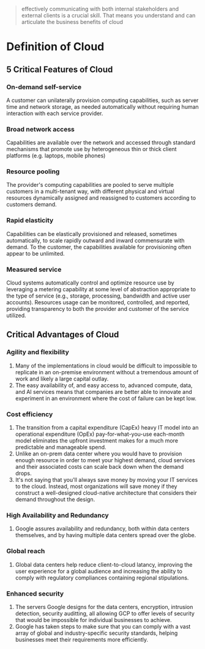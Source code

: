 > effectively communicating with both internal stakeholders and external clients is a crucial skill. That means you understand and can articulate the business benefits of cloud

# Definition of Cloud 

## 5 Critical Features of Cloud 

### On-demand self-service 
A customer can unilaterally provision computing capabilities, such as server time and network storage, as needed automatically without requiring human interaction with each service provider.

### Broad network access
Capabilities are available over the network and accessed through standard mechanisms that promote use by heterogeneous thin or thick client platforms (e.g. laptops, mobile phones)

### Resource pooling 
The provider's computing capabilities are pooled to serve multiple customers in a multi-tenant way, with different physical and virtual resources dynamically assigned and reassigned to customers according to customers demand.

### Rapid elasticity
Capabilities can be elastically provisioned and released, sometimes automatically, to scale rapidly outward and inward commensurate with demand. To the customer, the capabilities available for provisioning often appear to be unlimited.

### Measured service
Cloud systems automatically control and optimize resource use by leveraging a metering capability at some level of abstraction appropriate to the type of service (e.g., storage, processing, bandwidth and active user accounts). Resources usage can be monitored, controlled, and reported, providing transparency to both the provider and customer of the service utilized.

## Critical Advantages of Cloud

### Agility and flexibility

1. Many of the implementations in cloud would be difficult to impossible to replicate in an on-premise environment without a tremendous amount of work and likely a large capital outlay.
2. The easy availability of, and easy access to, advanced compute, data, and AI services means that companies are better able to innovate and experiment in an environment where the cost of failure can be kept low.

### Cost efficiency
1. The transition from a capital expenditure (CapEx) heavy IT model into an operational expenditure (OpEx) pay-for-what-you-use each-month model eliminates the upfront investment makes for a much more predictable and manageable spend.
2. Unlike an on-prem data center where you would have to provision enough resource in order to meet your highest demand, cloud services and their associated costs can scale back down when the demand drops.
3. It's not saying that you'll always save money by moving your IT services to the cloud. Instead, most organizations will save money if they construct a well-designed cloud-native architecture that considers their demand throughout the design.

### High Availability and Redundancy
1. Google assures availability and redundancy, both within data centers themselves, and by having multiple data centers spread over the globe.

### Global reach
1. Global data centers help reduce client-to-cloud latancy, improving the user experience for a global audience and increasing the ability to comply with regulatory compliances containing regional stipulations.

### Enhanced security
1. The servers Google designs for the data centers, encryption, intrusion detection, security auditting, all allowing GCP to offer levels of security that would be impossible for individual businesses to achieve.
2. Google has taken steps to make sure that you can comply with a vast array of global and industry-specific security standards, helping businesses meet their requirements more efficiently.  
